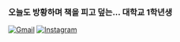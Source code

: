### 오늘도 방황하며 책을 피고 덮는... 대학교 1학년생

[![Gmail](https://img.shields.io/badge/-ccbj0523@gmail.com-d14836?style=flat-square&logo=Gmail&logoColor=white&link=mailto:ccbj0523@gmail.com)](mailto:ccbj0523@gmail.com)
[![Instagram](https://img.shields.io/badge/Instagram-%40choi__bj0121-ff69b4?style=flat-square&logo=Instagram)](https://www.instagram.com/choi_bj0121/)
